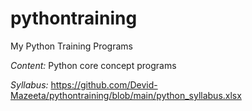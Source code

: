 # pythontraining

My Python Training Programs

*Content:* Python core concept programs

*Syllabus:* https://github.com/Devid-Mazeeta/pythontraining/blob/main/python_syllabus.xlsx
